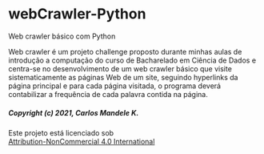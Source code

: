 # webCrawler-Python

 Web crawler básico com Python

 Web crawler é um projeto challenge proposto durante minhas aulas de introdução a computação do curso de Bacharelado em Ciência de Dados e centra-se no desenvolvimento de um web crawler básico que visite sistematicamente as páginas Web de um site, seguindo hyperlinks da página principal e para cada página visitada, o programa deverá contabilizar a frequência de cada palavra contida na página.

 ##### Copyright (c) 2021, Carlos Mandele K.

<p xmlns:cc="http://creativecommons.org/ns#" >Este projeto está licenciado sob <a href="http://creativecommons.org/licenses/by-nc/4.0/?ref=chooser-v1" target="_blank" rel="license noopener noreferrer" style="display:inline-block;" >Attribution-NonCommercial 4.0 International
